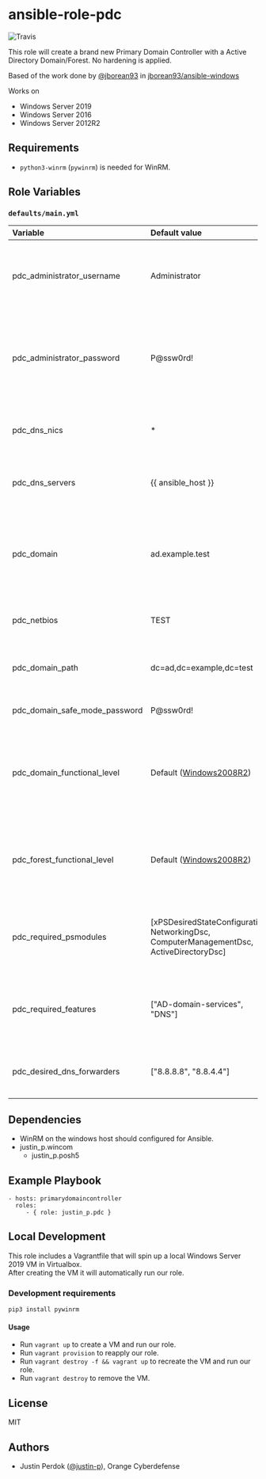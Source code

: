 # ansible-role-pdc

![Travis](https://img.shields.io/travis/justin-p/ansible-role-pdc?label=Travis&logo=travis&style=flat-square)

This role will create a brand new Primary Domain Controller with a Active Directory Domain/Forest. No hardening is applied.

Based of the work done by [@jborean93](https://github.com/jborean93) in [jborean93/ansible-windows](https://github.com/jborean93/ansible-windows)

Works on

- Windows Server 2019
- Windows Server 2016
- Windows Server 2012R2

## Requirements

- `python3-winrm` (`pywinrm`) is needed for WinRM.

## Role Variables

### `defaults/main.yml`

| Variable                         | Default value                       | Explanation |
|:---------------------------------|:------------------------------------|:------------|
| pdc_administrator_username       | Administrator                       | Settings this to Built-in Administrator account ensure that we know the password of NETBIOS\Administrator. 9/10 times you should leave this to the default value. |
| pdc_administrator_password       | P@ssw0rd!                           | The password of Built-in Administrator account. This password (if pdc_administrator_username left to the default value) will become the password of NETBIOS\Administrator. Change this to a strong password. |
| pdc_dns_nics                     | *                                   | The name of the ethernet adapter to setup DNS on. Defaults to wildcard. 9/10 times you should leave this to the default value. |
| pdc_dns_servers                  | {{ ansible_host }}                  | The DNS server to use on pdc_dns_nics. Defaults to `{{ ansible_host }}`. 9/10 times you should leave this to the default value. |
| pdc_domain                       | ad.example.test                     | The Domain of the new Active Directory Forest. For testing\lab purposes it's recommend to use [ad.domain.test](https://www.wikiwand.com/en/.test). For production it's recommend to use a existing domain with a ad subdomain: `ad.domain.tld` |
| pdc_netbios                      | TEST                                | The NetBIOS of the new Active Directory Forest. Change this depending on your needs. |
| pdc_domain_path                  | dc=ad,dc=example,dc=test            | The Distinguished Name of the domain. This should match the value given in pdc_domain (Example: `dc=ad,dc=domain,dc=test`) |
| pdc_domain_safe_mode_password    | P@ssw0rd!                           | The Domain Safe Mode password. Change this to a strong password. |
| pdc_domain_functional_level      | Default ([Windows2008R2](https://github.com/MicrosoftDocs/windows-powershell-docs/blob/master/docset/windows/addsdeployment/Install-ADDSForest.md#-domainmode)) | Specifies the domain functional level of the first domain in the creation of a new forest. The domain functional level cannot be lower than the forest functional level, but it can be higher. Change this depending on your needs. |
| pdc_forest_functional_level      | Default ([Windows2008R2](https://github.com/MicrosoftDocs/windows-powershell-docs/blob/master/docset/windows/addsdeployment/Install-ADDSForest.md#-forestmode)) | Specifies the forest functional level for the new forest. The default forest functional level in Windows Server is typically the same as the version you are running. Change this depending on your needs. |
| pdc_required_psmodules           | [xPSDesiredStateConfiguration, NetworkingDsc, ComputerManagementDsc, ActiveDirectoryDsc]              | PowerShell/DSC modules to install from the PSGallery. Always make sure to include `ActiveDirectoryDsc`for the `WaitForAD`-check. 9/10 times you should leave this to the default value. |
| pdc_required_features            | ["AD-domain-services", "DNS"]       | Windows Features that should be installed on the Domain Controller. Defaults to AD-domain-services and DNS. 9/10 times you should leave this to the default value. |
| pdc_desired_dns_forwarders       | ["8.8.8.8", "8.8.4.4"]              | The desired DNS Forwarders for the PDC. Defaults to Google DNS. Change this depending on your needs. |

## Dependencies

- WinRM on the windows host should configured for Ansible.
- justin_p.wincom
  - justin_p.posh5

## Example Playbook

    - hosts: primarydomaincontroller
      roles:
         - { role: justin_p.pdc }

## Local Development

This role includes a Vagrantfile that will spin up a local Windows Server 2019 VM in Virtualbox.  
After creating the VM it will automatically run our role.

### Development requirements

`pip3 install pywinrm`

#### Usage

- Run `vagrant up` to create a VM and run our role.
- Run `vagrant provision` to reapply our role.
- Run `vagrant destroy -f && vagrant up` to recreate the VM and run our role.
- Run `vagrant destroy` to remove the VM.

## License

MIT

## Authors

- Justin Perdok ([@justin-p](https://github.com/justin-p/)), Orange Cyberdefense
